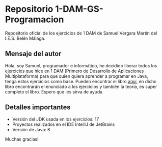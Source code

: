 # Repositorio 1-DAM-GS-Programacion

Repositorio oficial de los ejercicios de 1 DAM de Samuel Vergara Martín del I.E.S. Belén Málaga.

## Mensaje del autor

Hola, soy Samuel, programador e informático, he decidido liberar todos los ejercicios que hice en 1 DAM (Primero de Desarrollo de Aplicaciones Multiplataforma) para que quien quiera aprender a programar en Java, tenga estos ejercicios como base.
Pueden encontrar el libro [aquí](https://github.com/samuelvergaramartin/1-DAM-GS-Programacion/tree/main/Libro-Temario), en dicho libro encontrarán el enunciado a los ejercicios y también la teoría, es super completo el libro. Espero que les sirva de ayuda.

## Detalles importantes

- Versión del JDK usada en los ejercicios: 17
- Proyectos realizados en el IDE IntelliJ de JetBrains
- Versión de Java: 8

Muchas gracias!
